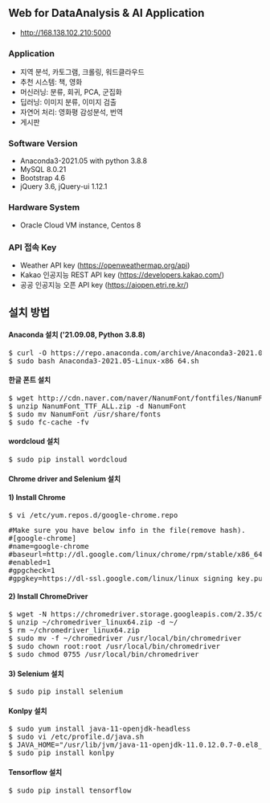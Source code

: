 ## Web for DataAnalysis & AI Application
- http://168.138.102.210:5000

### Application
- 지역 분석, 카토그램, 크롤링, 워드클라우드
- 추천 시스템: 책, 영화
- 머신러닝: 분류, 회귀, PCA, 군집화
- 딥러닝: 이미지 분류, 이미지 검출
- 자연어 처리: 영화평 감성분석, 번역
- 게시판

### Software Version
- Anaconda3-2021.05 with python 3.8.8
- MySQL 8.0.21
- Bootstrap 4.6
- jQuery 3.6, jQuery-ui 1.12.1

### Hardware System
- Oracle Cloud VM instance, Centos 8

### API 접속 Key 
- Weather API key (https://openweathermap.org/api)
- Kakao 인공지능 REST API key (https://developers.kakao.com/)
- 공공 인공지능 오픈 API key (https://aiopen.etri.re.kr/)

## 설치 방법
#### Anaconda 설치 ('21.09.08, Python 3.8.8)
<pre>
$ curl -O https://repo.anaconda.com/archive/Anaconda3-2021.05-Linux-x86_64.sh
$ sudo bash Anaconda3-2021.05-Linux-x86_64.sh
</pre>

#### 한글 폰트 설치
<pre>
$ wget http://cdn.naver.com/naver/NanumFont/fontfiles/NanumFont_TTF_ALL.zip
$ unzip NanumFont_TTF_ALL.zip -d NanumFont
$ sudo mv NanumFont /usr/share/fonts
$ sudo fc-cache -fv
</pre>

#### wordcloud 설치
<pre>
$ sudo pip install wordcloud
</pre>

#### Chrome driver and Selenium 설치
#### 1) Install Chrome
<pre>
$ vi /etc/yum.repos.d/google-chrome.repo
</pre>
<pre>
#Make sure you have below info in the file(remove hash).
#[google-chrome]
#name=google-chrome
#baseurl=http://dl.google.com/linux/chrome/rpm/stable/x86_64
#enabled=1
#gpgcheck=1
#gpgkey=https://dl-ssl.google.com/linux/linux_signing_key.pub
</pre>

#### 2) Install ChromeDriver
<pre>
$ wget -N https://chromedriver.storage.googleapis.com/2.35/chromedriver_linux64.zip -P ~/
$ unzip ~/chromedriver_linux64.zip -d ~/
$ rm ~/chromedriver_linux64.zip
$ sudo mv -f ~/chromedriver /usr/local/bin/chromedriver
$ sudo chown root:root /usr/local/bin/chromedriver
$ sudo chmod 0755 /usr/local/bin/chromedriver
</pre>

#### 3) Selenium 설치
<pre>
$ sudo pip install selenium
</pre>

#### Konlpy 설치
<pre>
$ sudo yum install java-11-openjdk-headless
$ sudo vi /etc/profile.d/java.sh
$ JAVA_HOME="/usr/lib/jvm/java-11-openjdk-11.0.12.0.7-0.el8_4.x86_64"
$ sudo pip install konlpy
</pre>

#### Tensorflow 설치
<pre>
$ sudo pip install tensorflow
</pre>
